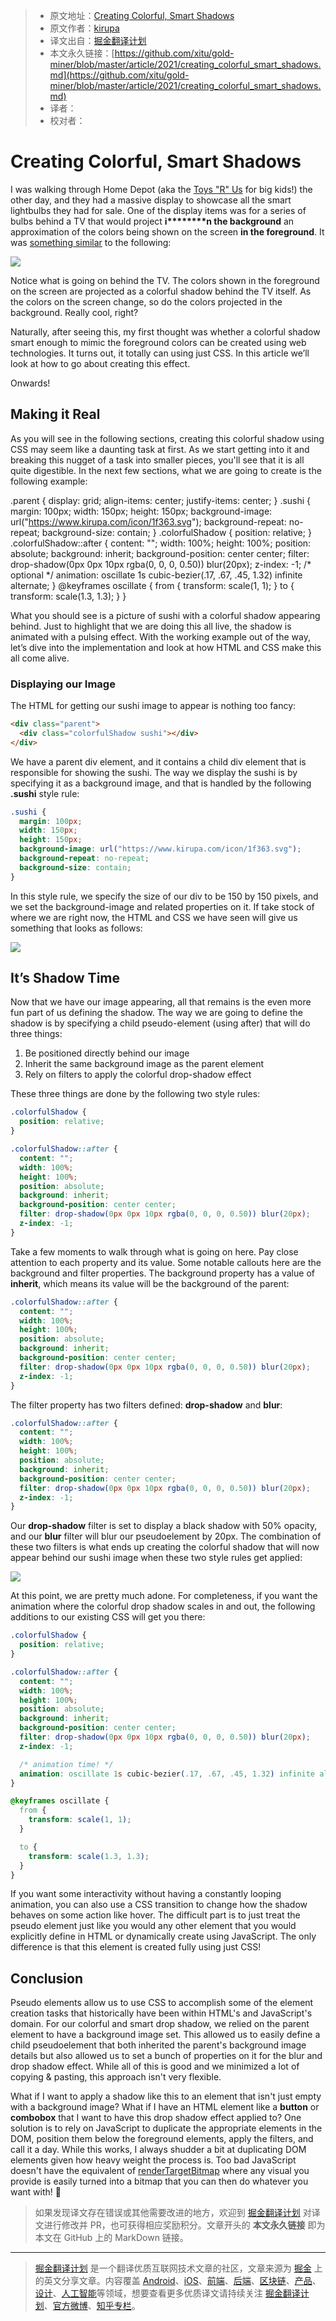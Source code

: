 > * 原文地址：[Creating Colorful, Smart Shadows](https://www.kirupa.com/html5/creating_colorful_smart_shadows.htm)
> * 原文作者：[kirupa](//www.kirupa.com/me/index.htm)
> * 译文出自：[掘金翻译计划](https://github.com/xitu/gold-miner)
> * 本文永久链接：[https://github.com/xitu/gold-miner/blob/master/article/2021/creating_colorful_smart_shadows.md](https://github.com/xitu/gold-miner/blob/master/article/2021/creating_colorful_smart_shadows.md)
> * 译者：
> * 校对者：

# Creating Colorful, Smart Shadows

I was walking through Home Depot (aka the [Toys "R" Us](https://en.wikipedia.org/wiki/Toys_) for big kids!) the other day, and they had a massive display to showcase all the smart lightbulbs they had for sale. One of the display items was for a series of bulbs behind a TV that would project ****i********n the background**** an approximation of the colors being shown on the screen ****in the foreground****. It was [something similar](https://www.philips-hue.com/en-us/p/hue-play-hdmi-sync-box-/046677555221) to the following:

![](https://www.kirupa.com/html5/images/lighting_behind_tv.png)

Notice what is going on behind the TV. The colors shown in the foreground on the screen are projected as a colorful shadow behind the TV itself. As the colors on the screen change, so do the colors projected in the background. Really cool, right?

Naturally, after seeing this, my first thought was whether a colorful shadow smart enough to mimic the foreground colors can be created using web technologies. It turns out, it totally can using just CSS. In this article we’ll look at how to go about creating this effect.

Onwards!

## Making it Real

As you will see in the following sections, creating this colorful shadow using CSS may seem like a daunting task at first. As we start getting into it and breaking this nugget of a task into smaller pieces, you'll see that it is all quite digestible. In the next few sections, what we are going to create is the following example:

.parent { display: grid; align-items: center; justify-items: center; } .sushi { margin: 100px; width: 150px; height: 150px; background-image: url("https://www.kirupa.com/icon/1f363.svg"); background-repeat: no-repeat; background-size: contain; } .colorfulShadow { position: relative; } .colorfulShadow::after { content: ""; width: 100%; height: 100%; position: absolute; background: inherit; background-position: center center; filter: drop-shadow(0px 0px 10px rgba(0, 0, 0, 0.50)) blur(20px); z-index: -1; /* optional */ animation: oscillate 1s cubic-bezier(.17, .67, .45, 1.32) infinite alternate; } @keyframes oscillate { from { transform: scale(1, 1); } to { transform: scale(1.3, 1.3); } }

What you should see is a picture of sushi with a colorful shadow appearing behind. Just to highlight that we are doing this all live, the shadow is animated with a pulsing effect. With the working example out of the way, let’s dive into the implementation and look at how HTML and CSS make this all come alive.

### Displaying our Image

The HTML for getting our sushi image to appear is nothing too fancy:

```html
<div class="parent">
  <div class="colorfulShadow sushi"></div>
</div>
```

We have a parent div element, and it contains a child div element that is responsible for showing the sushi. The way we display the sushi is by specifying it as a background image, and that is handled by the following **.sushi** style rule:

```css
.sushi {
  margin: 100px;
  width: 150px;
  height: 150px;
  background-image: url("https://www.kirupa.com/icon/1f363.svg");
  background-repeat: no-repeat;
  background-size: contain;
}
```

In this style rule, we specify the size of our div to be 150 by 150 pixels, and we set the background-image and related properties on it. If take stock of where we are right now, the HTML and CSS we have seen will give us something that looks as follows:

![](https://www.kirupa.com/html5/images/chrome_sushi_only.png)

## It’s Shadow Time

Now that we have our image appearing, all that remains is the even more fun part of us defining the shadow. The way we are going to define the shadow is by specifying a child pseudo-element (using after) that will do three things:  

1. Be positioned directly behind our image
2. Inherit the same background image as the parent element
3. Rely on filters to apply the colorful drop-shadow effect

These three things are done by the following two style rules:

```css
.colorfulShadow {
  position: relative;
}

.colorfulShadow::after {
  content: "";
  width: 100%;
  height: 100%;
  position: absolute;
  background: inherit;
  background-position: center center;
  filter: drop-shadow(0px 0px 10px rgba(0, 0, 0, 0.50)) blur(20px);
  z-index: -1;
}
```

Take a few moments to walk through what is going on here. Pay close attention to each property and its value. Some notable callouts here are the background and filter properties. The background property has a value of **inherit**, which means its value will be the background of the parent:

```css
.colorfulShadow::after {
  content: "";
  width: 100%;
  height: 100%;
  position: absolute;
  background: inherit;
  background-position: center center;
  filter: drop-shadow(0px 0px 10px rgba(0, 0, 0, 0.50)) blur(20px);
  z-index: -1;
}
```

The filter property has two filters defined: **drop-shadow** and **blur**:

```css
.colorfulShadow::after {
  content: "";
  width: 100%;
  height: 100%;
  position: absolute;
  background: inherit;
  background-position: center center;
  filter: drop-shadow(0px 0px 10px rgba(0, 0, 0, 0.50)) blur(20px);
  z-index: -1;
}
```

Our **drop-shadow** filter is set to display a black shadow with 50% opacity, and our **blur** filter will blur our pseudoelement by 20px. The combination of these two filters is what ends up creating the colorful shadow that will now appear behind our sushi image when these two style rules get applied:

![](https://www.kirupa.com/html5/images/chrome_sushi_shadow.png)

At this point, we are pretty much adone. For completeness, if you want the animation where the colorful drop shadow scales in and out, the following additions to our existing CSS will get you there:  

```css
.colorfulShadow {
  position: relative;
}

.colorfulShadow::after {
  content: "";
  width: 100%;
  height: 100%;
  position: absolute;
  background: inherit;
  background-position: center center;
  filter: drop-shadow(0px 0px 10px rgba(0, 0, 0, 0.50)) blur(20px);
  z-index: -1;

  /* animation time! */
  animation: oscillate 1s cubic-bezier(.17, .67, .45, 1.32) infinite alternate;
}

@keyframes oscillate {
  from {
    transform: scale(1, 1);
  }

  to {
    transform: scale(1.3, 1.3);
  }
}
```

If you want some interactivity without having a constantly looping animation, you can also use a CSS transition to change how the shadow behaves on some action like hover. The difficult part is to just treat the pseudo element just like you would any other element that you would explicitly define in HTML or dynamically create using JavaScript. The only difference is that this element is created fully using just CSS!

## Conclusion

Pseudo elements allow us to use CSS to accomplish some of the element creation tasks that historically have been within HTML's and JavaScript's domain. For our colorful and smart drop shadow, we relied on the parent element to have a background image set. This allowed us to easily define a child pseudoelement that both inherited the parent's background image details but also allowed us to set a bunch of properties on it for the blur and drop shadow effect. While all of this is good and we minimized a lot of copying & pasting, this approach isn't very flexible.

What if I want to apply a shadow like this to an element that isn't just empty with a background image? What if I have an HTML element like a ****button**** or ****combobox**** that I want to have this drop shadow effect applied to? One solution is to rely on JavaScript to duplicate the appropriate elements in the DOM, position them below the foreground elements, apply the filters, and call it a day. While this works, I always shudder a bit at duplicating DOM elements given how heavy weight the process is. Too bad JavaScript doesn't have the equivalent of [renderTargetBitmap](https://docs.microsoft.com/en-us/dotnet/api/system.windows.media.imaging.rendertargetbitmap?view=net-5.0) where any visual you provide is easily turned into a bitmap that you can then do whatever you want with! 🥶

> 如果发现译文存在错误或其他需要改进的地方，欢迎到 [掘金翻译计划](https://github.com/xitu/gold-miner) 对译文进行修改并 PR，也可获得相应奖励积分。文章开头的 **本文永久链接** 即为本文在 GitHub 上的 MarkDown 链接。

---

> [掘金翻译计划](https://github.com/xitu/gold-miner) 是一个翻译优质互联网技术文章的社区，文章来源为 [掘金](https://juejin.im) 上的英文分享文章。内容覆盖 [Android](https://github.com/xitu/gold-miner#android)、[iOS](https://github.com/xitu/gold-miner#ios)、[前端](https://github.com/xitu/gold-miner#前端)、[后端](https://github.com/xitu/gold-miner#后端)、[区块链](https://github.com/xitu/gold-miner#区块链)、[产品](https://github.com/xitu/gold-miner#产品)、[设计](https://github.com/xitu/gold-miner#设计)、[人工智能](https://github.com/xitu/gold-miner#人工智能)等领域，想要查看更多优质译文请持续关注 [掘金翻译计划](https://github.com/xitu/gold-miner)、[官方微博](http://weibo.com/juejinfanyi)、[知乎专栏](https://zhuanlan.zhihu.com/juejinfanyi)。
